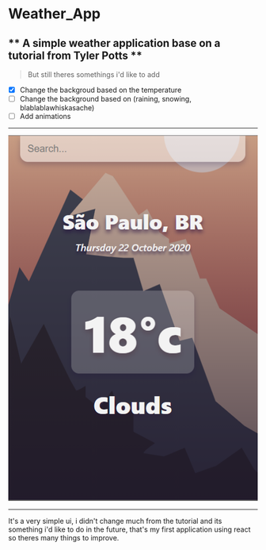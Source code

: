 # Weather_App
## ** A simple weather application base on a tutorial from Tyler Potts **
> But still theres somethings i'd like to add

- [x] Change the backgroud based on the temperature
- [ ] Change the background based on (raining, snowing, blablablawhiskasache)
- [ ] Add animations

---

![](Skjermbilde.PNG)

---

It's a very simple ui, i didn't change much from the tutorial and its something i'd like to do in the future, that's my first application using react so theres many things to improve.

